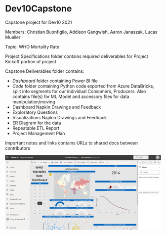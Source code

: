 # Dev10Capstone

Capstone project for Dev10 2021 

Members: Christian Buonfiglio, Addison Gangwish, Aaron Janaszak, Lucas Mueller

Topic: WHO Mortality Rate

Project Specifications folder contains required deliverables for Project Kickoff portion of project

Capstone Deliverables folder contains:
  - _Dashboard_ folder containing Power BI file
  - _Code_ folder containing Python code exported from Azure DataBricks, split into segments for our individual Consumers, Producers. Also contains file(s) for ML Model and accessory files for data manipulation/moving
  - Dashboard Napkin Drawings and Feedback  
  - Exploratory Questions
  - Visualizations Napkin Drawings and Feedback
  - ER Diagram for the data
  - Repeatable ETL Report
  - Project Management Plan

Important notes and links contains URLs to shared docs between contributors


![dashboard](https://github.com/ajanaszak/Dev10Capstone/blob/3dec5d566771d89ac468ee13ff27aa745988eede/Capstone%20Deliverables/dashboard/DashboardPicture.png)
